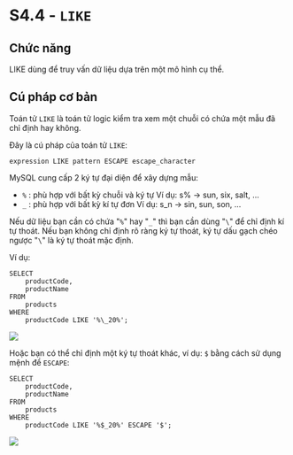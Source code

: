 # S4.4 - `LIKE`

## Chức năng
LIKE dùng để truy vấn dữ liệu dựa trên một mô hình cụ thể.

## Cú pháp cơ bản
Toán tử `LIKE` là toán tử logic kiểm tra xem một chuỗi có chứa một mẫu đã chỉ định hay không. 

Đây là cú pháp của toán tử `LIKE`:
```
expression LIKE pattern ESCAPE escape_character
```

MySQL cung cấp 2 ký tự đại diện để xây dựng mẫu:
- `%` : phù hợp với bất kỳ chuỗi và ký tự
Ví dụ: s% -> sun, six, salt, ...
- `_` : phù hợp với bất kỳ kí tự đơn
Ví dụ: s_n -> sin, sun, son, ... 

Nếu dữ liệu bạn cần có chứa "`%`" hay "`_`" thì bạn cần dùng "`\`" để chỉ định kí tự thoát. Nếu bạn không chỉ định rõ ràng ký tự thoát, ký tự dấu gạch chéo ngược "`\`" là ký tự thoát mặc định.

Ví dụ: 
```
SELECT 
    productCode, 
    productName
FROM
    products
WHERE
    productCode LIKE '%\_20%';
```
<img src ="https://i.imgur.com/DhBZqr3.png">

Hoặc bạn có thể chỉ định một ký tự thoát khác, ví dụ: `$` bằng cách sử dụng mệnh đề `ESCAPE`:
```
SELECT 
    productCode, 
    productName
FROM
    products
WHERE
    productCode LIKE '%$_20%' ESCAPE '$';
```
<img src = "https://i.imgur.com/zX0Jczd.png">